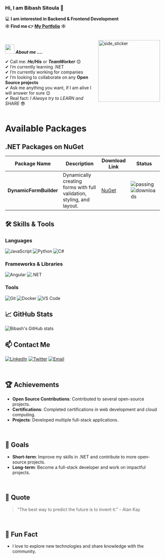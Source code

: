### Hi, I am Bibash Sitoula 👋

💻 **I am interested in Backend & Frontend Development**   
🕸 **Find me 👉 [My Portfolio](https://bibashsitoula0.github.io/)** 🕸 

<br>

<img align="right" width="200px" height="200px" alt="side_sticker" src="https://media.giphy.com/media/TEnXkcsHrP4YedChhA/giphy.gif" />

<img src="https://media.giphy.com/media/iY8CRBdQXODJSCERIr/giphy.gif" width="30px">&nbsp;***About me ....***

✔ Call me: ***He/His*** or ***TeamWorker*** 😊 <br>
✔ I’m currently learning .NET<br>
✔ I’m currently working for companies<br>
✔ I’m looking to collaborate on any **Open Source projects**<br>
✔ Ask me anything you want, if I am alive I will answer for sure 😉<br>
✔ Real fact: *I Always try to LEARN and SHARE* 😎<br>
<br>

# Available Packages

## .NET Packages on NuGet

| Package Name          | Description                                                   | Download Link   | Status                                             |
|-----------------------|---------------------------------------------------------------|-----------------|----------------------------------------------------|
| **DynamicFormBuilder** | Dynamically creating forms with full validation, styling, and layout. | [NuGet](https://www.nuget.org/packages/DynamicFormBuilder) | ![passing](https://img.shields.io/badge/status-passing-green) ![downloads](https://img.shields.io/nuget/dt/DynamicFormBuilder) |



## 🛠️ Skills & Tools
### Languages
![JavaScript](https://img.shields.io/badge/-JavaScript-black?style=flat-square&logo=javascript)
![Python](https://img.shields.io/badge/-Python-black?style=flat-square&logo=python)
![C#](https://img.shields.io/badge/-C%23-black?style=flat-square&logo=c-sharp)

### Frameworks & Libraries
![Angular](https://img.shields.io/badge/-Angular-black?style=flat-square&logo=angular)
![.NET](https://img.shields.io/badge/-.NET-black?style=flat-square&logo=dotnet)

### Tools
![Git](https://img.shields.io/badge/-Git-black?style=flat-square&logo=git)
![Docker](https://img.shields.io/badge/-Docker-black?style=flat-square&logo=docker)
![VS Code](https://img.shields.io/badge/-VS%20Code-black?style=flat-square&logo=visual-studio-code)
<br>

## 📈 GitHub Stats

![Bibash's GitHub stats](https://github-readme-stats.vercel.app/api?username=Bibashsitoula0&show_icons=true&theme=radical)
<br>

## 📫 Contact Me

[![LinkedIn](https://img.shields.io/badge/-LinkedIn-black?style=flat-square&logo=linkedin)](https://www.linkedin.com/in/bibash-sitoula/)
[![Twitter](https://img.shields.io/badge/-Twitter-black?style=flat-square&logo=twitter)](https://x.com/bibash_sitoula)
[![Email](https://img.shields.io/badge/-Email-black?style=flat-square&logo=gmail)](mailto:sitoulabibash666@gmail.com)

<br>

## 🏆 Achievements
- **Open Source Contributions**: Contributed to several open-source projects.
- **Certifications**: Completed certifications in web development and cloud computing.
- **Projects**: Developed multiple full-stack applications.

<br>

## 🎯 Goals
- **Short-term**: Improve my skills in .NET and contribute to more open-source projects.
- **Long-term**: Become a full-stack developer and work on impactful projects.

<br>

## 💬 Quote
> "The best way to predict the future is to invent it." - Alan Kay
<br>

## 🎨 Fun Fact
- I love to explore new technologies and share knowledge with the community.

